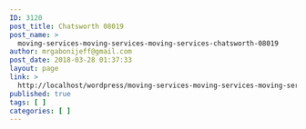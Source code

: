 ```yaml
---
ID: 3120
post_title: Chatsworth 08019
post_name: >
  moving-services-moving-services-moving-services-chatsworth-08019
author: mrgabonijeff@gmail.com
post_date: 2018-03-28 01:37:33
layout: page
link: >
  http://localhost/wordpress/moving-services-moving-services-moving-services-chatsworth-08019/
published: true
tags: [ ]
categories: [ ]
---
```

